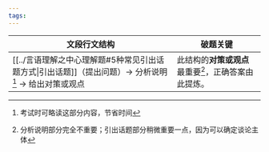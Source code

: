 ```yaml
---
tags:
---
```


| 文段行文结构                                              | 破题关键                           |
| --------------------------------------------------- | ------------------------------ |
| [[../言语理解之中心理解题#5种常见引出话题方式\|引出话题]]（提出问题）→ 分析说明[^1] → 给出对策或观点 | 此结构的**对策或观点**最重要[^2]，正确答案由此提炼。 |

[^1]: 考试时可略读这部分内容，节省时间
[^2]: 分析说明部分完全不重要；引出话题部分稍微重要一点，因为可以确定谈论主体